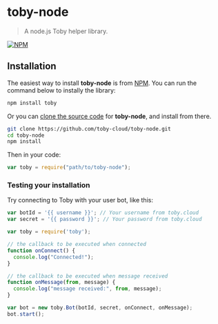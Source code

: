 
# toby-node

> A node.js Toby helper library.

[![NPM](https://nodei.co/npm/toby.png)](https://nodei.co/npm/toby/)

## Installation

The easiest way to install **toby-node** is from [NPM](https://npmjs.org). You can run
the command below to instally the library:

```bash
npm install toby
```

Or you can [clone the source code](https://github.com/toby-cloud/toby-node.git) for **toby-node**,
and install from there.

```bash
git clone https://github.com/toby-cloud/toby-node.git
cd toby-node
npm install
```

Then in your code:

```javascript
var toby = require("path/to/toby-node");
```

### Testing your installation

Try connecting to Toby with your user bot, like this:

```javascript
var botId = '{{ username }}'; // Your username from toby.cloud
var secret = '{{ password }}'; // Your password from toby.cloud

var toby = require('toby');

// the callback to be executed when connected
function onConnect() {
  console.log("Connected!");
}

// the callback to be executed when message received
function onMessage(from, message) {
  console.log("message received:", from, message);
}

var bot = new toby.Bot(botId, secret, onConnect, onMessage);
bot.start();
```
